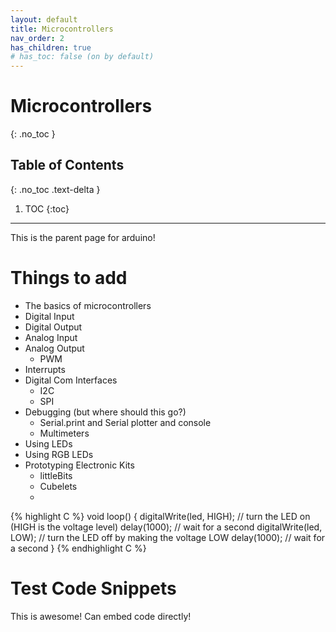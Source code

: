 ```yaml
---
layout: default
title: Microcontrollers
nav_order: 2
has_children: true
# has_toc: false (on by default)
---
```

# Microcontrollers
{: .no_toc }

## Table of Contents
{: .no_toc .text-delta }

1. TOC
{:toc}
---
This is the parent page for arduino!

# Things to add
- The basics of microcontrollers
- Digital Input
- Digital Output
- Analog Input
- Analog Output
  - PWM
- Interrupts
- Digital Com Interfaces
  - I2C
  - SPI
- Debugging (but where should this go?)
  - Serial.print and Serial plotter and console
  - Multimeters
- Using LEDs
- Using RGB LEDs
- Prototyping Electronic Kits
  - littleBits
  - Cubelets
  - 

<!-- Code snippet highlighting: https://jekyllrb.com/docs/liquid/tags/#code-snippet-highlighting -->
{% highlight C %}
void loop() {
  digitalWrite(led, HIGH);   // turn the LED on (HIGH is the voltage level)
  delay(1000);               // wait for a second
  digitalWrite(led, LOW);    // turn the LED off by making the voltage LOW
  delay(1000);               // wait for a second
}
{% endhighlight C %}

# Test Code Snippets
<!-- <script src="http://gist-it.appspot.com/http://github.com/$file"></script> -->
This is awesome! Can embed code directly!
<script src="http://gist-it.appspot.com/https://github.com/jonfroehlich/physcomp/blob/master/Basics/digitalWrite/Blink/Blink.ino?footer=minimal"></script>
